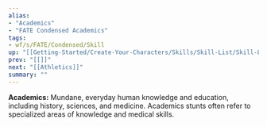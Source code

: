 ```yaml
---
alias:
- "Academics"
- "FATE Condensed Academics"
tags:
- wf/s/FATE/Condensed/Skill
up: "[[Getting-Started/Create-Your-Characters/Skills/Skill-List/Skill-List]]"
prev: "[[]]"
next: "[[Athletics]]"
summary: ""
---
```

**Academics:** Mundane, everyday human knowledge and education, including history, sciences, and medicine. Academics stunts often refer to specialized areas of knowledge and medical skills.